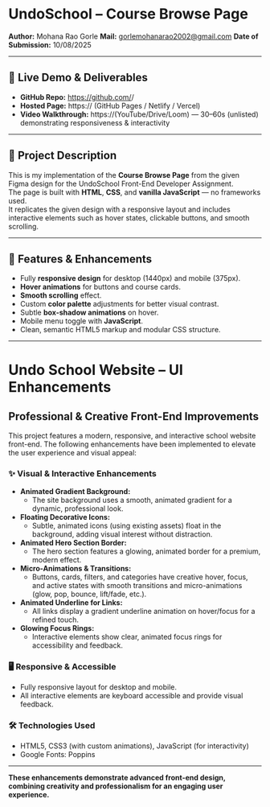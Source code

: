 # UndoSchool – Course Browse Page

**Author:** Mohana Rao Gorle
**Mail:**  gorlemohanarao2002@gmail.com
**Date of Submission:** 10/08/2025

---

## 🔗 Live Demo & Deliverables
- **GitHub Repo:** https://github.com/<your-username>/<repo-name>  
- **Hosted Page:** https://<your-hosting-url> (GitHub Pages / Netlify / Vercel)  
- **Video Walkthrough:** https://(YouTube/Drive/Loom) — 30–60s (unlisted) demonstrating responsiveness & interactivity

---

## 📄 Project Description
This is my implementation of the **Course Browse Page** from the given Figma design for the UndoSchool Front-End Developer Assignment.  
The page is built with **HTML**, **CSS**, and **vanilla JavaScript** — no frameworks used.  
It replicates the given design with a responsive layout and includes interactive elements such as hover states, clickable buttons, and smooth scrolling.

---

## 🎯 Features & Enhancements
- Fully **responsive design** for desktop (1440px) and mobile (375px).
- **Hover animations** for buttons and course cards.
- **Smooth scrolling** effect.
- Custom **color palette** adjustments for better visual contrast.
- Subtle **box-shadow animations** on hover.
- Mobile menu toggle with **JavaScript**.
- Clean, semantic HTML5 markup and modular CSS structure.

---


# Undo School Website – UI Enhancements

## Professional & Creative Front-End Improvements

This project features a modern, responsive, and interactive school website front-end. The following enhancements have been implemented to elevate the user experience and visual appeal:

### ✨ Visual & Interactive Enhancements

- **Animated Gradient Background:**
  - The site background uses a smooth, animated gradient for a dynamic, professional look.
- **Floating Decorative Icons:**
  - Subtle, animated icons (using existing assets) float in the background, adding visual interest without distraction.
- **Animated Hero Section Border:**
  - The hero section features a glowing, animated border for a premium, modern effect.
- **Micro-Animations & Transitions:**
  - Buttons, cards, filters, and categories have creative hover, focus, and active states with smooth transitions and micro-animations (glow, pop, bounce, lift/fade, etc.).
- **Animated Underline for Links:**
  - All links display a gradient underline animation on hover/focus for a refined touch.
- **Glowing Focus Rings:**
  - Interactive elements show clear, animated focus rings for accessibility and feedback.

### 🖥️ Responsive & Accessible
- Fully responsive layout for desktop and mobile.
- All interactive elements are keyboard accessible and provide visual feedback.

### 🛠️ Technologies Used
- HTML5, CSS3 (with custom animations), JavaScript (for interactivity)
- Google Fonts: Poppins

---

**These enhancements demonstrate advanced front-end design, combining creativity and professionalism for an engaging user experience.**
